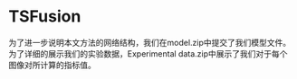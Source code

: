 # TSFusion

为了进一步说明本文方法的网络结构，我们在model.zip中提交了我们模型文件。
为了详细的展示我们的实验数据，Experimental data.zip中展示了我们对于每个图像对所计算的指标值。
